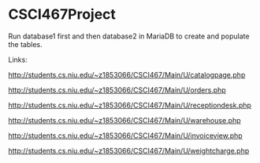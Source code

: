 # CSCI467Project

Run database1 first and then database2 in MariaDB to create and populate the tables.


Links:

http://students.cs.niu.edu/~z1853066/CSCI467/Main/U/catalogpage.php

http://students.cs.niu.edu/~z1853066/CSCI467/Main/U/orders.php

http://students.cs.niu.edu/~z1853066/CSCI467/Main/U/receptiondesk.php

http://students.cs.niu.edu/~z1853066/CSCI467/Main/U/warehouse.php

http://students.cs.niu.edu/~z1853066/CSCI467/Main/U/invoiceview.php

http://students.cs.niu.edu/~z1853066/CSCI467/Main/U/weightcharge.php

